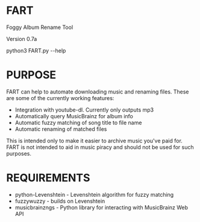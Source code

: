 # FART
Foggy Album Rename Tool

Version 0.7a

python3 FART.py --help

# PURPOSE
FART can help to automate downloading music and renaming files. These are some of the currently working features:

- Integration with youtube-dl. Currently only outputs mp3
- Automatically query MusicBrainz for album info
- Automatic fuzzy matching of song title to file name
- Automatic renaming of matched files

This is intended only to make it easier to archive music you've paid for. FART is not intended to aid in music piracy and should not be used for such purposes.

# REQUIREMENTS

- python-Levenshtein - Levenshtein algorithm for fuzzy matching
- fuzzywuzzy - builds on Levenshtein
- musicbrainzngs - Python library for interacting with MusicBrainz Web API
